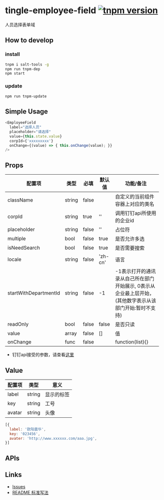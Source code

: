 # tingle-employee-field [![tnpm version](http://web.npm.alibaba-inc.com/badge/v/@ali/tingle-employee-field.svg?style=flat-square)](http://web.npm.alibaba-inc.com/package/@ali/tingle-employee-field)

人员选择表单域



## How to develop

### install

```bash
tnpm i salt-tools -g
npm run tnpm-dep 
npm start
```

### update

```bash
npm run tnpm-update
```

## Simple Usage

```js
<EmployeeField
  label="选择人员"
  placeholder="请选择"
  value={this.state.value}
  corpId={'xxxxxxxxx'}
  onChange={(value) => { this.onChange(value); }}
/>
```

## Props

| 配置项        | 类型        | 必填    | 默认值  | 功能/备注                      |
| ---------- | --------- | ----- | ---- | -------------------------- |
| className  | string    | false |   | 自定义的当前组件容器上对应的类名               |
| corpId | string    | true | ''  | 调用钉钉api所使用的企业id                     |
| placeholder     | string      | false | '' | 占位符                 |
| multiple     | bool      | false |   true   | 是否允许多选 |
| isNeedSearch     | bool      | false |   true   | 是否需要搜索 |
| locale     | string      | false |   'zh-cn'   | 语言 |
| startWithDepartmentId     | string      | false |    -1  | -1表示打开的通讯录从自己所在部门开始展示, 0表示从企业最上层开始，(其他数字表示从该部门开始:暂时不支持) |
| readOnly     | bool      | false |   false   | 是否只读 |
| value     | array      | false |   []   | 值 |
| onChange     | func      | false |      | function(list){} |

- 钉钉api接受的参数，请查看[这里](https://open-doc.dingtalk.com/docs/doc.htm?spm=a219a.7629140.0.0.Du9ebD&treeId=171&articleId=104926&docType=1)

## Value 

| 配置项        | 类型        |意义        |
| ---------- | --------- | --------- |
| label  | string  | 显示的标签 |
| key | string  | 工号 |
| avatar | string | 头像 |

```js
[{
  label: '欧阳震华',
  key: '023456',
  avater: 'http://www.xxxxxx.com/aaa.jpg',
}]
```


## APIs

## Links

- [Issues](http://gitlab.alibaba-inc.com/tingle-ui/tingle-employee-field/issues)
- [README 标准写法](http://gitlab.alibaba-inc.com/tingle-ui/doc/blob/master/README%E6%A0%87%E5%87%86%E5%86%99%E6%B3%95.md)

